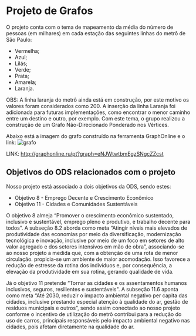 # Projeto de Grafos
O projeto conta com o tema de mapeamento da média do número de pessoas (em milhares) em cada estação das seguintes linhas do metrô de São Paulo:
- Vermelha;
- Azul;
- Lilás;
- Verde;
- Prata;
- Amarela;
- Laranja.

OBS: A linha laranja do metrô ainda está em construção, por este motivo os valores foram considerados como 200. A inserção da linha Laranja foi adicionada para futuras implementações, como encontrar o menor caminho entre um destino e outro, por exemplo.
Com este tema, o grupo realizou a construção de um Grafo Não-Direcionado Ponderado nos Vértices. 

Abaixo está a imagem do grafo construído na ferramenta GraphOnline e o link:
![grafo](https://github.com/joy0119/Metro_Grafo/assets/74800062/7dc2888b-c823-4ad4-91d4-fd4ed6a4c159)

LINK: http://graphonline.ru/pt?graph=eNJWtwtbmEgzSNgcZZcst 


## Objetivos do ODS relacionados com o projeto

Nosso projeto está associado a dois objetivos da ODS, sendo estes:
- Objetivo 8 - Emprego Decente e Crescimento Econômico
- Objetivo 11 - Cidades e Comunidades Sustentáveis

O objetivo 8 almeja “Promover o crescimento econômico sustentado, inclusivo e sustentável, emprego pleno e produtivo, e trabalho decente para todos”. A subseção 8.2 aborda como meta  “Atingir níveis mais elevados de produtividade das economias por meio da diversificação, modernização tecnológica e inovação, inclusive por meio de um foco em setores de alto valor agregado e dos setores intensivos em mão de obra”, associando-se ao nosso projeto a medida que, com a obtenção de uma rota de menor circulação. propicia-se um ambiente de maior acomodação. Isso favorece a redução de estresse da rotina dos indivíduos e, por consequência, a elevação da produtividade em sua rotina, gerando qualidade de vida.

Já o objetivo 11 pretende “Tornar as cidades e os assentamentos humanos inclusivos, seguros, resilientes e sustentáveis". A subseção 11.6 aponta como meta “Até 2030, reduzir o impacto ambiental negativo per capita das cidades, inclusive prestando especial atenção à qualidade do ar, gestão de resíduos municipais e outros”, sendo assim conectado ao nosso projeto conforme o incentivo de utilização do metrô contribui para a redução do uso de carros, principais responsáveis pelo impacto ambiental negativo nas cidades, pois afetam diretamente na qualidade do ar. 


